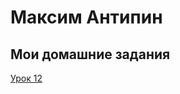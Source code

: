 # Максим Антипин
## Мои домашние задания


[Урок 12](https://lud1kkk.github.io "Моя готовая домашка")
